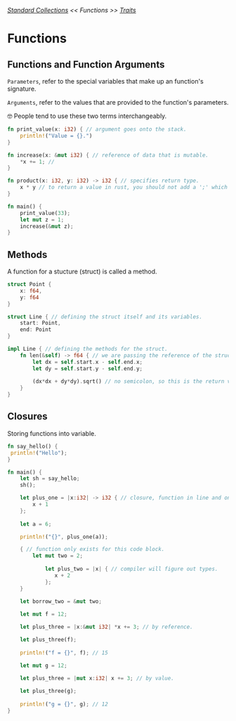 _[Standard Collections](./standard-collections.md) << Functions >> [Traits](./traits.md)_

# Functions

## Functions and Function Arguments

`Parameters`, refer to the special variables that make up an function's signature.

`Arguments`, refer to the values that are provided to the function's parameters.

:nerd_face: People tend to use these two terms interchangeably.

```rust
fn print_value(x: i32) { // argument goes onto the stack.
    println!("Value = {}.")
}

fn increase(x: &mut i32) { // reference of data that is mutable.
    *x += 1; // 
}

fn product(x: i32, y: i32) -> i32 { // specifies return type.
    x * y // to return a value in rust, you should not add a ';' which would make it a statement.
}

fn main() {
    print_value(33);
    let mut z = 1;    
    increase(&mut z);
}
```

## Methods

A function for a stucture (struct) is called a method.

```rust 
struct Point {
    x: f64,
    y: f64
}

struct Line { // defining the struct itself and its variables.
    start: Point,
    end: Point
}

impl Line { // defining the methods for the struct.
    fn len(&self) -> f64 { // we are passing the reference of the struct itself.
        let dx = self.start.x - self.end.x;
        let dy = self.start.y - self.end.y;
        
        (dx*dx + dy*dy).sqrt() // no semicolon, so this is the return value.
    }
}
```

## Closures

Storing functions into variable.

```rust
fn say_hello() {
 println!("Hello");
}

fn main() {
    let sh = say_hello;
    sh();

    let plus_one = |x:i32| -> i32 { // closure, function in line and only valid for this code  block.
        x + 1    
    };
    
    let a = 6;

    println!("{}", plus_one(a));

    { // function only exists for this code block.
        let mut two = 2;
        
            let plus_two = |x| { // compiler will figure out types.
               x + 2    
            };
    }
    
    let borrow_two = &mut two;

    let mut f = 12;

    let plus_three = |x:&mut i32| *x += 3; // by reference.

    let plus_three(f);
    
    println!("f = {}", f); // 15

    let mut g = 12;
    
    let plus_three = |mut x:i32| x += 3; // by value.

    let plus_three(g);
    
    println!("g = {}", g); // 12
}
```
